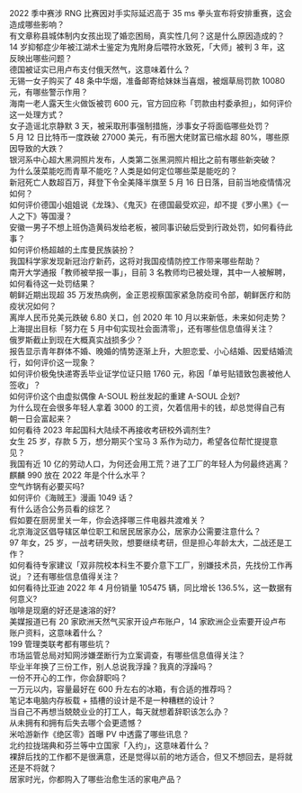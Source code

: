 2022 季中赛涉 RNG 比赛因对手实际延迟高于 35 ms 拳头宣布将安排重赛，这会造成哪些影响？  
有文章称县城体制内女孩出现了婚恋困局，真实性几何？这是什么原因造成的？  
14 岁抑郁症少年被江湖术士鉴定为鬼附身后喂符水致死，「大师」被判 3 年，这反映出哪些问题？  
德国被证实已用卢布支付俄天然气，这意味着什么？  
无锡一女子购买了 48 条中华烟，准备邮寄给妹妹当喜烟，被烟草局罚款 10080 元，有哪些警示作用？  
海南一老人露天生火做饭被罚 600 元，官方回应称「罚款由村委承担」，如何评价这一处理方式？  
女子造谣北京静默 3 天，被采取刑事强制措施，涉事女子将面临哪些处罚？  
5 月 12 日比特币一度跌破 27000 美元，有币圈大佬财富已缩水超 80%，哪些原因导致的大跌？  
银河系中心超大黑洞照片发布，人类第二张黑洞照片相比之前有哪些新突破？  
为什么菠菜能吃而青草不能吃？人类是如何定位哪些菜是能吃的？  
新冠死亡人数超百万，拜登下令全美降半旗至 5 月 16 日日落，目前当地疫情情况如何？  
如何评价德国小姐姐说《龙珠》、《鬼灭》在德国最受欢迎，却不提《罗小黑》《一人之下》等国漫？  
安徽一男子不想上班伪造黄码发给老板，被同事识破后受到行政处罚，如何看待此事？  
如何评价杨超越的土库曼民族装扮？  
我国科学家发现新冠治疗新药，这将对我国疫情防控工作带来哪些帮助？  
南开大学通报「教师被举报一事」，目前 3 名教师均已被处理，其中一人被解聘，如何看待这一处罚结果？  
朝鲜近期出现超 35 万发热病例，金正恩视察国家紧急防疫司令部，朝鲜医疗和防疫状况如何？  
离岸人民币兑美元跌破 6.80 关口，创 2020 年 10 月以来新低，未来如何走势？  
上海提出目标「努力在 5 月中旬实现社会面清零」，还有哪些信息值得关注？  
俄罗斯截止到现在大概真实战损多少？  
报告显示青年群体不婚、晚婚的情势逐渐上升，大胆恋爱、小心结婚、因爱结婚流行，如何评价这一现象？  
如何评价极兔快递寄丢毕业证学位证只赔 1760 元，称因「单号贴错致包裹被他人签收」？  
如何评价这个由虚拟偶像 A-SOUL 粉丝发起的重建 A-SOUL 企划?  
为什么现在会很多年轻人拿着 3000 的工资，欠着信用卡的钱，却总觉得自己有朝一日会富起来？  
如何看待 2023 年起国科大陆续不再接收考研校外调剂生?  
女生 25 岁，存款 5 万，想分期买个宝马 3 系作为动力，希望各位帮忙提提意见？  
我国有近 10 亿的劳动人口，为何还会用工荒？进了工厂的年轻人为何最终逃离？  
麒麟 990 放在 2022 年是个什么水平？  
空气炸锅有必要买吗?  
如何评价《海贼王》漫画 1049 话？  
有什么适合公务员看的综艺？  
假如要在厨房里关一年，你会选择哪三件电器共渡难关？  
北京海淀区倡导辖区单位职工和居民居家办公，居家办公需要注意什么？  
97 年女，25 岁，一战考研失败，想要继续考研，但是担心年龄太大，二战还是工作？  
如何看待专家建议「双非院校本科生不要介意下工厂，别嫌技术员，先找份工作再说」？还有哪些信息值得关注？  
如何看待比亚迪 2022 年 4 月份销量 105475 辆，同比增长 136.5%，这一数据有何意义?  
咖啡是现磨的好还是速溶的好?  
美媒报道已有 20 家欧洲天然气买家开设卢布账户，14 家欧洲企业索要开设卢布账户资料，这意味着什么？  
199 管理类联考都有哪些坑？  
市场监管总局对知网涉嫌垄断行为立案调查，有哪些信息值得关注？  
毕业半年换了三份工作，别人总说我浮躁？我真的浮躁吗？  
一份不开心的工作，你会辞职吗？  
一万元以内，容量最好在 600 升左右的冰箱，有合适的推荐吗？  
笔记本电脑内存板载 + 插槽的设计是不是一种糟糕的设计？  
当自己不再想当兢兢业业的打工人，每天就想着辞职该怎么办？  
从未拥有和拥有后失去哪个会更遗憾？  
米哈游新作《绝区零》首曝 PV 中透露了哪些讯息？  
北约拉拢瑞典和芬兰等中立国家「入约」，这意味着什么？  
裸辞后找的工作都不是很满意，还是觉得以前的地方适合，但又不想回去，是将就还是不将就？  
居家时光，你都购入了哪些治愈生活的家电产品？  
